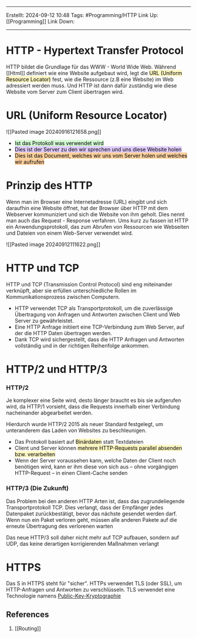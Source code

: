 
--- 
Erstellt: 2024-09-12    10:48 
Tags: #Programming/HTTP
Link Up: [[Programming]]
Link Down: 

--- 
# HTTP - Hypertext Transfer Protocol

HTTP bildet die Grundlage für das WWW - World Wide Web. Während [[Html]] definiert wie eine Website aufgebaut wird, legt die <mark style="background: #FFF3A3A6;">URL (Uniform Resource Locator)</mark> fest, wie die Ressource (z.B eine Website) im Web adressiert werden muss. Und HTTP ist dann dafür zuständig wie diese Website vom Server zum Client übertragen wird.

# URL (Uniform Resource Locator)
![[Pasted image 20240916121658.png]]
- <mark style="background: #BBFABBA6;">Ist das Protokoll was verwendet wird</mark>
- <mark style="background: #D2B3FFA6;">Dies ist der Server zu den wir sprechen und uns diese Website holen</mark>
- <mark style="background: #FFB86CA6;">Dies ist das Document, welches wir uns vom Server holen und welches wir aufrufen</mark>
# Prinzip des HTTP
Wenn man im Browser eine Internetadresse (URL) eingibt und sich daraufhin eine Website öffnet, hat der Browser über HTTP mit dem Webserver kommuniziert und sich die Website von ihm geholt. Dies nennt man auch das Request - Response verfahren.
Ums kurz zu fassen ist HTTP ein Anwendungsprotokoll, das zum Abrufen von Ressourcen wie Webseiten und Dateien von einem Web-Server verwendet wird.

![[Pasted image 20240912111622.png]]

#  HTTP und TCP
HTTP und TCP (Transmission Control Protocol) sind eng miteinander verknüpft, aber sie erfüllen unterschiedliche Rollen im Kommunikationsprozess zwischen Computern.

- HTTP verwendet TCP als Transportprotokoll, um die zuverlässige Übertragung von Anfragen und Antworten zwischen Client und Web Server zu gewährleistet. 
- Eine HTTP Anfrage initiiert eine TCP-Verbindung zum Web Server, auf der die HTTP Daten übertragen werden. 
- Dank TCP wird sichergestellt, dass die HTTP Anfragen und Antworten vollständig und in der richtigen Reihenfolge ankommen.

# HTTP/2 und HTTP/3
### HTTP/2
Je komplexer eine Seite wird, desto länger braucht es bis sie aufgerufen wird, da HTTP/1 vorsieht, dass die Requests innerhalb einer Verbindung nacheinander abgearbeitet werden.

Hierdurch wurde HTTP/2 2015 als neuer Standard festgelegt, um unteranderem das Laden von Websites zu beschleunigen.
- Das Protokoll basiert auf <mark style="background: #FFF3A3A6;">Binärdaten</mark> statt Textdateien
- Client und Server können <mark style="background: #FFF3A3A6;">mehrere HTTP-Requests parallel absenden bzw. verarbeiten</mark>
- Wenn der Server voraussehen kann, welche Daten der Client noch benötigen wird, kann er ihm diese von sich aus – ohne vorgängigen HTTP-Request – in einen Client-Cache senden
### HTTP/3 (Die Zukunft)
Das Problem bei den anderen HTTP Arten ist, dass das zugrundeliegende Transportprotokoll TCP. Dies verlangt, dass der Empfänger jedes Datenpaket zurückbestätigt, bevor das nächste gesendet werden darf. Wenn nun ein Paket verloren geht, müssen alle anderen Pakete auf die erneute Übertragung des verlorenen warten

Das neue HTTP/3 soll daher nicht mehr auf TCP aufbauen, sondern auf UDP, das keine derartigen korrigierenden Maßnahmen verlangt


# HTTPS
Das S in HTTPS steht für "sicher". HTTPs verwendet TLS (oder SSL), um HTTP-Anfragen und Antworten zu verschlüsseln. 
TLS verwendet eine Technologie namens [Public-Key-Kryptographie](https://www.cloudflare.com/de-de/learning/ssl/how-does-public-key-encryption-work/)

## References
1. [[Routing]]

